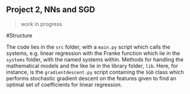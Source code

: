Project 2, NNs and SGD
---
>	work in progress

#Structure

The code lies in the `src` folder, with a `main.py` script which 
calls the systems, e.g. linear regression with the Franke function
which lie in the `systems` folder, with the named systems within. 
Methods for handling the mathematical models and the like lie in 
the library folder, `lib`. Here, for instance, is the `gradientdescent.py`
script containing the `SGD` class which performs stochastic gradient
descent on the features given to find an optimal set of coefficients for 
linear regression.
